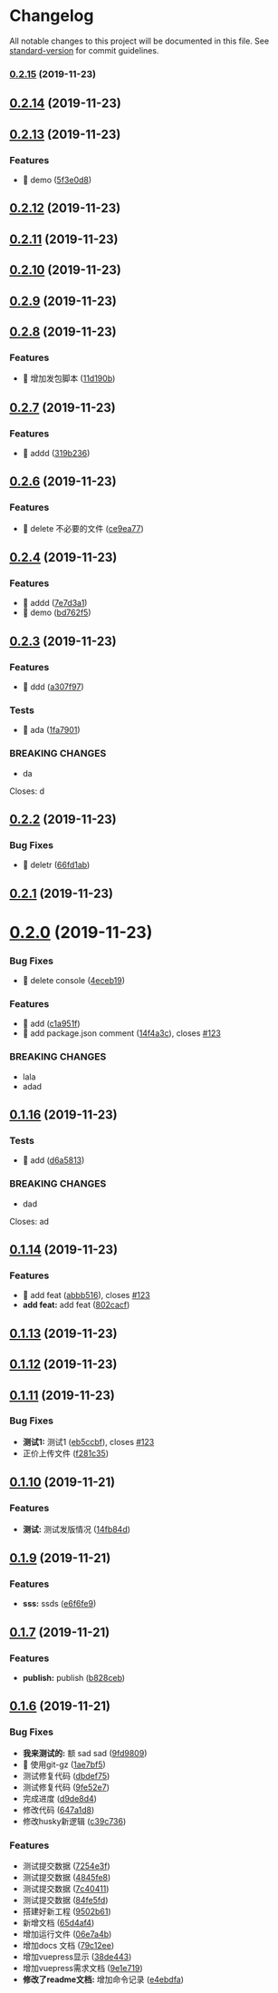 # Changelog

All notable changes to this project will be documented in this file. See [standard-version](https://github.com/conventional-changelog/standard-version) for commit guidelines.

### [0.2.15](https://github.com/hpstream/ts-axios/compare/v0.2.14...v0.2.15) (2019-11-23)

<a name="0.2.14"></a>
## [0.2.14](https://github.com/hpstream/ts-axios/compare/v0.2.13...v0.2.14) (2019-11-23)



<a name="0.2.13"></a>
## [0.2.13](https://github.com/hpstream/ts-axios/compare/v0.2.12...v0.2.13) (2019-11-23)


### Features

* 🎸 demo ([5f3e0d8](https://github.com/hpstream/ts-axios/commit/5f3e0d8))



<a name="0.2.12"></a>
## [0.2.12](https://github.com/hpstream/ts-axios/compare/v0.2.11...v0.2.12) (2019-11-23)



<a name="0.2.11"></a>
## [0.2.11](https://github.com/hpstream/ts-axios/compare/v0.2.10...v0.2.11) (2019-11-23)



<a name="0.2.10"></a>
## [0.2.10](https://github.com/hpstream/ts-axios/compare/v0.2.9...v0.2.10) (2019-11-23)



<a name="0.2.9"></a>
## [0.2.9](https://github.com/hpstream/ts-axios/compare/v0.2.8...v0.2.9) (2019-11-23)



<a name="0.2.8"></a>
## [0.2.8](https://github.com/hpstream/ts-axios/compare/v0.2.7...v0.2.8) (2019-11-23)


### Features

* 🎸 增加发包脚本 ([11d190b](https://github.com/hpstream/ts-axios/commit/11d190b))



<a name="0.2.7"></a>
## [0.2.7](https://github.com/hpstream/ts-axios/compare/v0.2.6...v0.2.7) (2019-11-23)


### Features

* 🎸 addd ([319b236](https://github.com/hpstream/ts-axios/commit/319b236))



<a name="0.2.6"></a>
## [0.2.6](https://github.com/hpstream/ts-axios/compare/v0.2.4...v0.2.6) (2019-11-23)


### Features

* 🎸 delete 不必要的文件 ([ce9ea77](https://github.com/hpstream/ts-axios/commit/ce9ea77))



<a name="0.2.4"></a>
## [0.2.4](https://github.com/hpstream/ts-axios/compare/v0.2.3...v0.2.4) (2019-11-23)


### Features

* 🎸 addd ([7e7d3a1](https://github.com/hpstream/ts-axios/commit/7e7d3a1))
* 🎸 demo ([bd762f5](https://github.com/hpstream/ts-axios/commit/bd762f5))



<a name="0.2.3"></a>
## [0.2.3](https://github.com/hpstream/ts-axios/compare/v0.2.2...v0.2.3) (2019-11-23)


### Features

* 🎸 ddd ([a307f97](https://github.com/hpstream/ts-axios/commit/a307f97))


### Tests

* 💍 ada ([1fa7901](https://github.com/hpstream/ts-axios/commit/1fa7901))


### BREAKING CHANGES

* da

Closes: d



<a name="0.2.2"></a>
## [0.2.2](https://github.com/hpstream/ts-axios/compare/v0.2.1...v0.2.2) (2019-11-23)


### Bug Fixes

* 🐛 deletr ([66fd1ab](https://github.com/hpstream/ts-axios/commit/66fd1ab))



<a name="0.2.1"></a>
## [0.2.1](https://github.com/hpstream/ts-axios/compare/v0.2.0...v0.2.1) (2019-11-23)



<a name="0.2.0"></a>
# [0.2.0](https://github.com/hpstream/ts-axios/compare/0.1.16...v0.2.0) (2019-11-23)


### Bug Fixes

* 🐛 delete console ([4eceb19](https://github.com/hpstream/ts-axios/commit/4eceb19))


### Features

* 🎸 add ([c1a951f](https://github.com/hpstream/ts-axios/commit/c1a951f))
* 🎸 add package.json comment ([14f4a3c](https://github.com/hpstream/ts-axios/commit/14f4a3c)), closes [#123](https://github.com/hpstream/ts-axios/issues/123)


### BREAKING CHANGES

* lala
* adad



<a name="0.1.16"></a>
## [0.1.16](https://github.com/hpstream/ts-axios/compare/v0.1.14...0.1.16) (2019-11-23)


### Tests

* 💍 add ([d6a5813](https://github.com/hpstream/ts-axios/commit/d6a5813))


### BREAKING CHANGES

* dad

Closes: ad



<a name="0.1.14"></a>
## [0.1.14](https://github.com/hpstream/ts-axios/compare/v0.1.13...v0.1.14) (2019-11-23)


### Features

* 🎸 add feat ([abbb516](https://github.com/hpstream/ts-axios/commit/abbb516)), closes [#123](https://github.com/hpstream/ts-axios/issues/123)
* **add feat:** add feat ([802cacf](https://github.com/hpstream/ts-axios/commit/802cacf))



<a name="0.1.13"></a>
## [0.1.13](https://github.com/hpstream/ts-axios/compare/v0.1.12...v0.1.13) (2019-11-23)



<a name="0.1.12"></a>
## [0.1.12](https://github.com/hpstream/ts-axios/compare/v0.1.11...v0.1.12) (2019-11-23)



<a name="0.1.11"></a>
## [0.1.11](https://github.com/hpstream/ts-axios/compare/0.1.11...v0.1.11) (2019-11-23)


### Bug Fixes

* **测试1:** 测试1 ([eb5ccbf](https://github.com/hpstream/ts-axios/commit/eb5ccbf)), closes [#123](https://github.com/hpstream/ts-axios/issues/123)
* 正价上传文件 ([f281c35](https://github.com/hpstream/ts-axios/commit/f281c35))



<a name="0.1.10"></a>
## [0.1.10](https://github.com/hpstream/ts-axios/compare/0.1.9...0.1.10) (2019-11-21)


### Features

* **测试:** 测试发版情况 ([14fb84d](https://github.com/hpstream/ts-axios/commit/14fb84d))



<a name="0.1.9"></a>
## [0.1.9](https://github.com/hpstream/ts-axios/compare/v0.1.7...0.1.9) (2019-11-21)


### Features

* **sss:** ssds ([e6f6fe9](https://github.com/hpstream/ts-axios/commit/e6f6fe9))



<a name="0.1.7"></a>
## [0.1.7](https://github.com/hpstream/ts-axios/compare/0.1.8...v0.1.7) (2019-11-21)


### Features

* **publish:** publish ([b828ceb](https://github.com/hpstream/ts-axios/commit/b828ceb))



<a name="0.1.6"></a>
## [0.1.6](https://github.com/hpstream/ts-axios/compare/0.1.6...v0.1.6) (2019-11-21)


### Bug Fixes

* **我来测试的:** 额 sad sad ([9fd9809](https://github.com/hpstream/ts-axios/commit/9fd9809))
* 🐛 使用git-gz ([1ae7bf5](https://github.com/hpstream/ts-axios/commit/1ae7bf5))
* 测试修复代码 ([dbdef75](https://github.com/hpstream/ts-axios/commit/dbdef75))
* 测试修复代码 ([9fe52e7](https://github.com/hpstream/ts-axios/commit/9fe52e7))
* 完成进度 ([d9de8d4](https://github.com/hpstream/ts-axios/commit/d9de8d4))
* 修改代码 ([647a1d8](https://github.com/hpstream/ts-axios/commit/647a1d8))
* 修改husky新逻辑 ([c39c736](https://github.com/hpstream/ts-axios/commit/c39c736))


### Features

* 测试提交数据 ([7254e3f](https://github.com/hpstream/ts-axios/commit/7254e3f))
* 测试提交数据 ([4845fe8](https://github.com/hpstream/ts-axios/commit/4845fe8))
* 测试提交数据 ([7c40411](https://github.com/hpstream/ts-axios/commit/7c40411))
* 测试提交数据 ([84fe5fd](https://github.com/hpstream/ts-axios/commit/84fe5fd))
* 搭建好新工程 ([9502b61](https://github.com/hpstream/ts-axios/commit/9502b61))
* 新增文档 ([65d4af4](https://github.com/hpstream/ts-axios/commit/65d4af4))
* 增加运行文件 ([06e7a4b](https://github.com/hpstream/ts-axios/commit/06e7a4b))
* 增加docs 文档 ([79c12ee](https://github.com/hpstream/ts-axios/commit/79c12ee))
* 增加vuepress显示 ([38de443](https://github.com/hpstream/ts-axios/commit/38de443))
* 增加vuepress需求文档 ([9e1e719](https://github.com/hpstream/ts-axios/commit/9e1e719))
* **修改了readme文档:** 增加命令记录 ([e4ebdfa](https://github.com/hpstream/ts-axios/commit/e4ebdfa))
